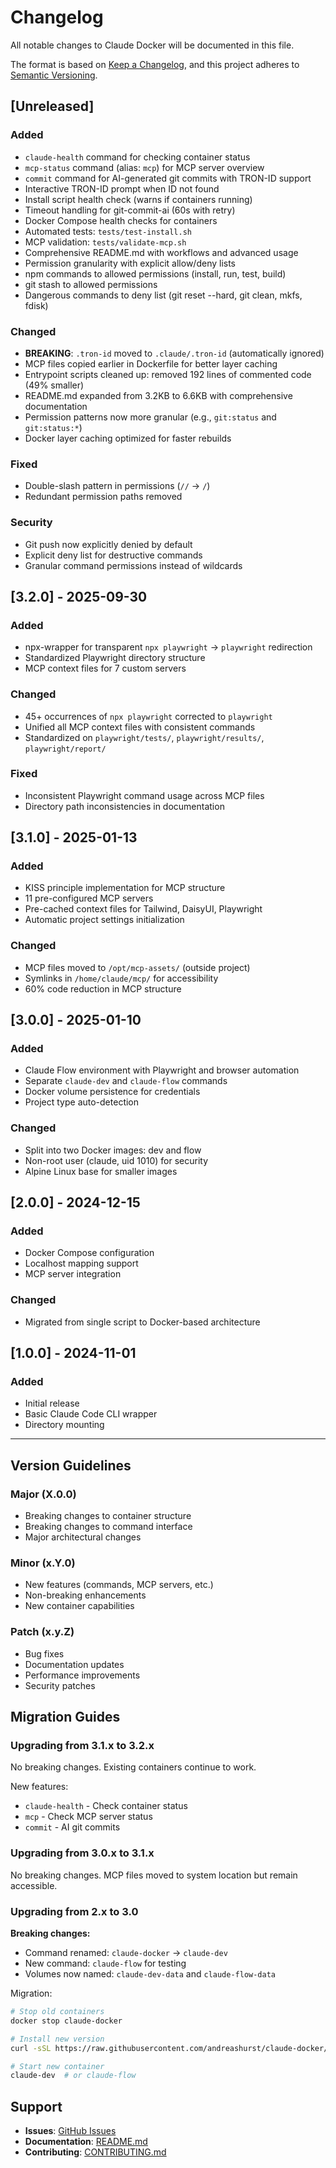 # Changelog

All notable changes to Claude Docker will be documented in this file.

The format is based on [Keep a Changelog](https://keepachangelog.com/en/1.0.0/),
and this project adheres to [Semantic Versioning](https://semver.org/spec/v2.0.0.html).

## [Unreleased]

### Added
- `claude-health` command for checking container status
- `mcp-status` command (alias: `mcp`) for MCP server overview
- `commit` command for AI-generated git commits with TRON-ID support
- Interactive TRON-ID prompt when ID not found
- Install script health check (warns if containers running)
- Timeout handling for git-commit-ai (60s with retry)
- Docker Compose health checks for containers
- Automated tests: `tests/test-install.sh`
- MCP validation: `tests/validate-mcp.sh`
- Comprehensive README.md with workflows and advanced usage
- Permission granularity with explicit allow/deny lists
- npm commands to allowed permissions (install, run, test, build)
- git stash to allowed permissions
- Dangerous commands to deny list (git reset --hard, git clean, mkfs, fdisk)

### Changed
- **BREAKING**: `.tron-id` moved to `.claude/.tron-id` (automatically ignored)
- MCP files copied earlier in Dockerfile for better layer caching
- Entrypoint scripts cleaned up: removed 192 lines of commented code (49% smaller)
- README.md expanded from 3.2KB to 6.6KB with comprehensive documentation
- Permission patterns now more granular (e.g., `git:status` and `git:status:*`)
- Docker layer caching optimized for faster rebuilds

### Fixed
- Double-slash pattern in permissions (`//` → `/`)
- Redundant permission paths removed

### Security
- Git push now explicitly denied by default
- Explicit deny list for destructive commands
- Granular command permissions instead of wildcards

## [3.2.0] - 2025-09-30

### Added
- npx-wrapper for transparent `npx playwright` → `playwright` redirection
- Standardized Playwright directory structure
- MCP context files for 7 custom servers

### Changed
- 45+ occurrences of `npx playwright` corrected to `playwright`
- Unified all MCP context files with consistent commands
- Standardized on `playwright/tests/`, `playwright/results/`, `playwright/report/`

### Fixed
- Inconsistent Playwright command usage across MCP files
- Directory path inconsistencies in documentation

## [3.1.0] - 2025-01-13

### Added
- KISS principle implementation for MCP structure
- 11 pre-configured MCP servers
- Pre-cached context files for Tailwind, DaisyUI, Playwright
- Automatic project settings initialization

### Changed
- MCP files moved to `/opt/mcp-assets/` (outside project)
- Symlinks in `/home/claude/mcp/` for accessibility
- 60% code reduction in MCP structure

## [3.0.0] - 2025-01-10

### Added
- Claude Flow environment with Playwright and browser automation
- Separate `claude-dev` and `claude-flow` commands
- Docker volume persistence for credentials
- Project type auto-detection

### Changed
- Split into two Docker images: dev and flow
- Non-root user (claude, uid 1010) for security
- Alpine Linux base for smaller images

## [2.0.0] - 2024-12-15

### Added
- Docker Compose configuration
- Localhost mapping support
- MCP server integration

### Changed
- Migrated from single script to Docker-based architecture

## [1.0.0] - 2024-11-01

### Added
- Initial release
- Basic Claude Code CLI wrapper
- Directory mounting

---

## Version Guidelines

### Major (X.0.0)
- Breaking changes to container structure
- Breaking changes to command interface
- Major architectural changes

### Minor (x.Y.0)
- New features (commands, MCP servers, etc.)
- Non-breaking enhancements
- New container capabilities

### Patch (x.y.Z)
- Bug fixes
- Documentation updates
- Performance improvements
- Security patches

## Migration Guides

### Upgrading from 3.1.x to 3.2.x
No breaking changes. Existing containers continue to work.

New features:
- `claude-health` - Check container status
- `mcp` - Check MCP server status
- `commit` - AI git commits

### Upgrading from 3.0.x to 3.1.x
No breaking changes. MCP files moved to system location but remain accessible.

### Upgrading from 2.x to 3.0
**Breaking changes:**
- Command renamed: `claude-docker` → `claude-dev`
- New command: `claude-flow` for testing
- Volumes now named: `claude-dev-data` and `claude-flow-data`

Migration:
```bash
# Stop old containers
docker stop claude-docker

# Install new version
curl -sSL https://raw.githubusercontent.com/andreashurst/claude-docker/main/install.sh | bash

# Start new container
claude-dev  # or claude-flow
```

## Support

- **Issues**: [GitHub Issues](https://github.com/andreashurst/claude-docker/issues)
- **Documentation**: [README.md](README.md)
- **Contributing**: [CONTRIBUTING.md](CONTRIBUTING.md)
